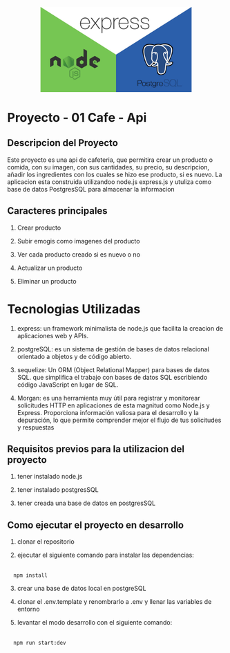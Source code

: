 <p align="center">
<img src="./public/img/presentation.jpg" width="350" alt="Nest Logo" />
</p>


# Proyecto - 01 Cafe - Api  


## Descripcion del Proyecto

Este proyecto es una api de cafeteria, que permitira crear un producto o comida, con su imagen, con sus cantidades, su precio, su descripcion, añadir los ingredientes con los cuales se hizo ese producto, si es nuevo.
La aplicacion esta construida utilizandoo node.js express.js y utuliza como base de datos PostgresSQL para almacenar la informacion

## Caracteres principales

1. Crear producto

2. Subir emogis como imagenes del producto

3. Ver cada producto creado si es nuevo o no

4. Actualizar un producto

5. Eliminar un producto



# Tecnologias Utilizadas

1. express: un framework minimalista de node.js que facilita la creacion de aplicaciones web y APIs.

5. postgreSQL: es un sistema de gestión de bases de datos relacional orientado a objetos y de código abierto.


7. sequelize: Un ORM (Object Relational Mapper) para bases de datos SQL. que simplifica el trabajo con bases de datos SQL escribiendo código JavaScript en lugar de SQL.

4. Morgan: es una herramienta muy útil para registrar y monitorear solicitudes HTTP en aplicaciones de esta magnitud como Node.js y Express. Proporciona información valiosa para el desarrollo y la depuración, lo que permite comprender mejor el flujo de tus solicitudes y respuestas



## Requisitos previos para la utilizacion del proyecto

1. tener instalado node.js

2. tener instalado postgresSQL

3. tener creada una base de datos en postgresSQL


## Como ejecutar el proyecto en desarrollo

1. clonar el repositorio

2. ejecutar el siguiente comando para instalar las dependencias:
```

  npm install

```
3. crear una base de datos local en postgreSQL

4. clonar el .env.template y renombrarlo a .env y llenar las variables de entorno

5. levantar el modo desarrollo con el siguiente comando:
```

  npm run start:dev

```